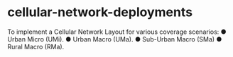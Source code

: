 # cellular-network-deployments
To implement a Cellular Network Layout for various coverage scenarios: ● Urban Micro (UMi). ● Urban Macro (UMa). ● Sub-Urban Macro (SMa) ● Rural Macro (RMa).
